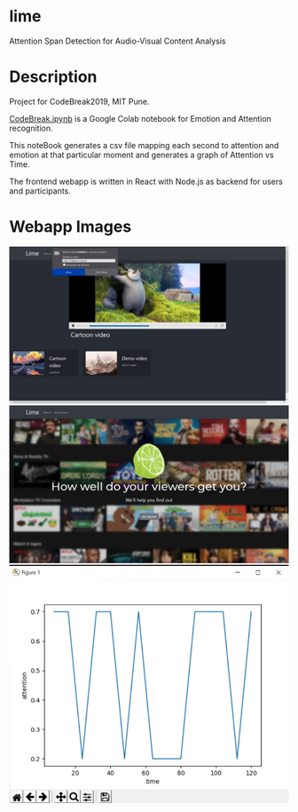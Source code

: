 # lime
Attention Span Detection for Audio-Visual Content Analysis

# Description

Project for CodeBreak2019, MIT Pune.

[CodeBreak.ipynb](https://github.com/amurto/Lime/blob/master/train/CodeBreak.ipynb) is a Google Colab notebook for Emotion and Attention recognition.

This noteBook generates a csv file mapping each second to attention and emotion at that particular moment and generates a graph of Attention vs Time.

The frontend webapp is written in React with Node.js as backend for users and participants.

# Webapp Images

![Demo1](templates/demo1.jpg)
![Demo2](templates/demo2.jpg)
![Demo3](templates/demo3.jpg)